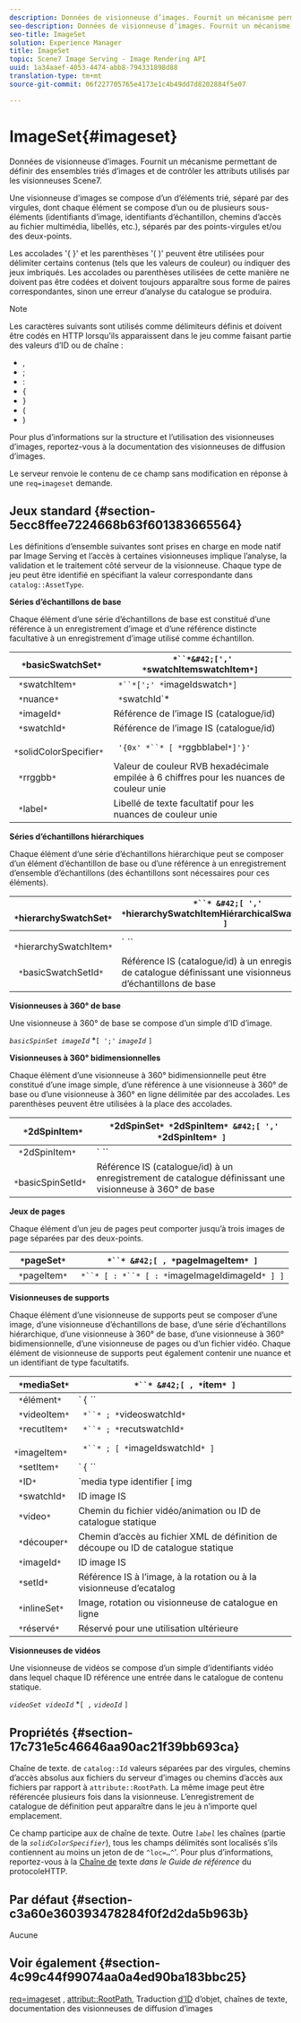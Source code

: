 ```yaml
---
description: Données de visionneuse d’images. Fournit un mécanisme permettant de définir des ensembles triés d’images et de contrôler les attributs utilisés par les visionneuses Scene7.
seo-description: Données de visionneuse d’images. Fournit un mécanisme permettant de définir des ensembles triés d’images et de contrôler les attributs utilisés par les visionneuses Scene7.
seo-title: ImageSet
solution: Experience Manager
title: ImageSet
topic: Scene7 Image Serving - Image Rendering API
uuid: 1a34aaef-4053-4474-abb8-794331898d88
translation-type: tm+mt
source-git-commit: 06f227705765e4173e1c4b49dd7d8202884f5e07

---
```



# ImageSet{#imageset}

Données de visionneuse d’images. Fournit un mécanisme permettant de définir des ensembles triés d’images et de contrôler les attributs utilisés par les visionneuses Scene7.

Une visionneuse d’images se compose d’un d’éléments trié, séparé par des virgules, dont chaque élément se compose d’un ou de plusieurs sous-éléments (identifiants d’image, identifiants d’échantillon, chemins d’accès au fichier multimédia, libellés, etc.), séparés par des points-virgules et/ou des deux-points.

Les accolades &#39;{ }&#39; et les parenthèses &#39;( )&#39; peuvent être utilisées pour délimiter certains contenus (tels que les valeurs de couleur) ou indiquer des jeux imbriqués. Les accolades ou parenthèses utilisées de cette manière ne doivent pas être codées et doivent toujours apparaître sous forme de paires correspondantes, sinon une erreur d’analyse du catalogue se produira.

>[!NOTE]
>
>Les caractères suivants sont utilisés comme délimiteurs définis et doivent être codés en HTTP lorsqu’ils apparaissent dans le jeu comme faisant partie des valeurs d’ID ou de chaîne :
>
>* ,
>* ;
>* :
>* {
>* }
>* (
>* )



Pour plus d’informations sur la structure et l’utilisation des visionneuses d’images, reportez-vous à la documentation des visionneuses de diffusion d’images.

Le serveur renvoie le contenu de ce champ sans modification en réponse à une `req=imageset` demande.

## Jeux standard {#section-5ecc8ffee7224668b63f601383665564}

Les définitions d’ensemble suivantes sont prises en charge en mode natif par Image Serving et l’accès à certaines visionneuses implique l’analyse, la validation et le traitement côté serveur de la visionneuse. Chaque type de jeu peut être identifié en spécifiant la valeur correspondante dans `catalog::AssetType`.

**Séries d’échantillons de base**

Chaque élément d’une série d’échantillons de base est constitué d’une référence à un enregistrement d’image et d’une référence distincte facultative à un enregistrement d’image utilisé comme échantillon.

| ` *`basicSwatchSet`*` | ` *``*&#42;[',' *`swatchItemswatchItem`*]` |
|---|---|
| ` *`swatchItem`*` | ` *``*[';' *`imageIdswatch`*]` |
| ` *`nuance`*` | ` *`swatchId`*|solidColorSpecifier` |
| ` *`imageId`*` | Référence de l’image IS (catalogue/id) |
| ` *`swatchId`*` | Référence de l’image IS (catalogue/id) |
| ` *`solidColorSpecifier`*` | ` '{0x' *``* [ *`rggbblabel`*]'}'` |
| ` *`rrggbb`*` | Valeur de couleur RVB hexadécimale empilée à 6 chiffres pour les nuances de couleur unie |
| ` *`label`*` | Libellé de texte facultatif pour les nuances de couleur unie |

**Séries d’échantillons hiérarchiques**

Chaque élément d’une série d’échantillons hiérarchique peut se composer d’un élément d’échantillon de base ou d’une référence à un enregistrement d’ensemble d’échantillons (des échantillons sont nécessaires pour ces éléments).

| ` *`hierarchySwatchSet`*` | ` *``* &#42;[ ',' *`hierarchySwatchItemHiérarchicalSwatchItem`* ]` |
|---|---|
| ` *`hierarchySwatchItem`*` | ` *``* | { *``* ';' *`swatchItembasicSwatchSetIdswatch`* }` |
| ` *`basicSwatchSetId`*` | Référence IS (catalogue/id) à un enregistrement de catalogue définissant une visionneuse d’échantillons de base |

**Visionneuses à 360° de base**

Une visionneuse à 360° de base se compose d’un simple d’ID d’image.

*`basicSpinSet imageId`*  *`[ ';'`  *`imageId`* `]`

**Visionneuses à 360° bidimensionnelles**

Chaque élément d’une visionneuse à 360° bidimensionnelle peut être constitué d’une image simple, d’une référence à une visionneuse à 360° de base ou d’une visionneuse à 360° en ligne délimitée par des accolades. Les parenthèses peuvent être utilisées à la place des accolades.

| ` *`2dSpinItem`*` | ` *`2dSpinSet`* *`2dSpinItem`* &#42;[ ',' *`2dSpinItem`* ]` |
|---|---|
| ` *`2dSpinItem`*` | ` *``* | { '{' *``* '}' } | *`imageIdbasicSpinSetbasicSpinSetId`*` |
| ` *`basicSpinSetId`*` | Référence IS (catalogue/id) à un enregistrement de catalogue définissant une visionneuse à 360° de base |

**Jeux de pages**

Chaque élément d’un jeu de pages peut comporter jusqu’à trois images de page séparées par des deux-points.

| ` *`pageSet`*` | ` *``* &#42;[ , *`pageImageItem`* ]` |
|---|---|
| ` *`pageItem`*` | ` *``* [ : *``* [ : *`imageImageIdimageId`* ] ]` |

**Visionneuses de supports**

Chaque élément d’une visionneuse de supports peut se composer d’une image, d’une visionneuse d’échantillons de base, d’une série d’échantillons hiérarchique, d’une visionneuse à 360° de base, d’une visionneuse à 360° bidimensionnelle, d’une visionneuse de pages ou d’un fichier vidéo. Chaque élément de visionneuse de supports peut également contenir une nuance et un identifiant de type facultatifs.

| ` *`mediaSet`*` | ` *``* &#42;[ , *`item`* ]` |
|---|---|
| ` *`élément`*` | ` { *``* | *``* | *``*}} | *``* } [ ; [ *``* ] [ ; [ *`videoItemrecutImageItemsetItemIDreserved`* ] ] ]` |
| ` *`videoItem`*` | ` *``* ; *`videoswatchId`*` |
| ` *`recutItem`*` | ` *``* ; *`recutswatchId`*` |
| ` *`imageItem`*` | ` *``* ; [ *`imageIdswatchId`* ]` |
| ` *`setItem`*` | ` { *``* | { '{' *``* '}' } } ; *`setIdinlineSetswatchId`*` |
| ` *`ID`*` | `media type identifier [ img | basic | advanced_image | img | img_set | advanced_imageset | advanced_swatchset | spin | video ]` |
| ` *`swatchId`*` | ID image IS |
| ` *`video`*` | Chemin du fichier vidéo/animation ou ID de catalogue statique |
| ` *`découper`*` | Chemin d’accès au fichier XML de définition de découpe ou ID de catalogue statique |
| ` *`imageId`*` | ID image IS |
| ` *`setId`*` | Référence IS à l’image, à la rotation ou à la visionneuse d’ecatalog |
| ` *`inlineSet`*` | Image, rotation ou visionneuse de catalogue en ligne |
| ` *`réservé`*` | Réservé pour une utilisation ultérieure |

**Visionneuses de vidéos**

Une visionneuse de vidéos se compose d’un simple d’identifiants vidéo dans lequel chaque ID référence une entrée dans le catalogue de contenu statique.

*`videoSet videoId`*  *`[ ,`  *`videoId`* `]`

## Propriétés {#section-17c731e5c46646aa90ac21f39bb693ca}

Chaîne de texte. de `catalog::Id` valeurs séparées par des virgules, chemins d’accès absolus aux fichiers du serveur d’images ou chemins d’accès aux fichiers par rapport à `attribute::RootPath`. La même image peut être référencée plusieurs fois dans la visionneuse. L’enregistrement de catalogue de définition peut apparaître dans le jeu à n’importe quel emplacement.

Ce champ participe aux  de chaîne de texte. Outre *`label`* les chaînes (partie de la *`solidColorSpecifier`*), tous les champs délimités sont localisés s’ils contiennent au moins un jeton de  de `^loc=…^`&#39;. Pour plus d’informations, reportez-vous à la [Chaîne de](/help/aem-is-ir-api/is-api/http-ref/image-serving-api-ref/c-http-protocol-reference/c-syntax-and-features/r-text-string-localization.md) texte *dans le Guide de référence* du protocoleHTTP.

## Par défaut {#section-c3a60e360393478284f0f2d2da5b963b}

Aucune

## Voir également {#section-4c99c44f99074aa0a4ed90ba183bbc25}

[req=imageset](/help/aem-is-ir-api/is-api/http-ref/image-serving-api-ref/c-http-protocol-reference/c-command-reference/r-req/r-req.md) , [attribut::RootPath](/help/aem-is-ir-api/is-api/image-catalog/image-serving-api-ref/c-image-catalog-reference/c-attributes-reference/r-rootpath.md), Traduction [d’ID](/help/aem-is-ir-api/is-api/http-ref/image-serving-api-ref/c-http-protocol-reference/c-syntax-and-features/r-object-id-translation.md) d’objet, chaînes de [](/help/aem-is-ir-api/is-api/http-ref/image-serving-api-ref/c-http-protocol-reference/c-syntax-and-features/r-text-string-localization.md) texte, documentation des visionneuses de diffusion d’images
